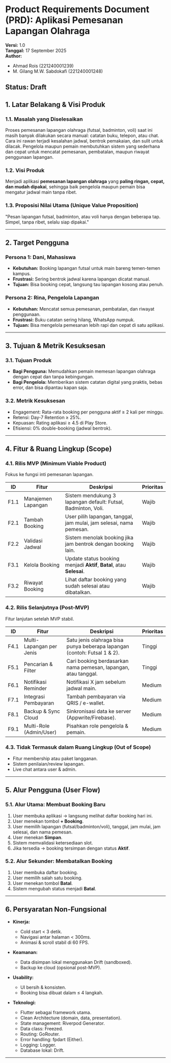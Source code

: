 # Product Requirements Document (PRD): Aplikasi Pemesanan Lapangan Olahraga
**Versi:** 1.0  
**Tanggal:** 17 September 2025  
**Author:**
- Ahmad Rois (221240001239)
- M. Gilang M.W. Sabdokafi (221240001248)

**Status:** Draft  
---

## 1. Latar Belakang & Visi Produk

### 1.1. Masalah yang Diselesaikan
Proses pemesanan lapangan olahraga (futsal, badminton, voli) saat ini masih banyak dilakukan secara manual: catatan buku, telepon, atau chat. Cara ini rawan terjadi kesalahan jadwal, bentrok pemakaian, dan sulit untuk dilacak. Pengelola maupun pemain membutuhkan sistem yang sederhana dan cepat untuk mencatat pemesanan, pembatalan, maupun riwayat penggunaan lapangan.

### 1.2. Visi Produk
Menjadi aplikasi **pemesanan lapangan olahraga** yang **paling ringan, cepat, dan mudah dipakai**, sehingga baik pengelola maupun pemain bisa mengatur jadwal main tanpa ribet.

### 1.3. Proposisi Nilai Utama (Unique Value Proposition)
"Pesan lapangan futsal, badminton, atau voli hanya dengan beberapa tap. Simpel, tanpa ribet, selalu siap dipakai."

---

## 2. Target Pengguna

### Persona 1: Dani, Mahasiswa
- **Kebutuhan:** Booking lapangan futsal untuk main bareng temen-temen kampus.  
- **Frustrasi:** Sering bentrok jadwal karena lapangan dicatat manual.  
- **Tujuan:** Bisa booking cepat, langsung tau lapangan kosong atau penuh.  

### Persona 2: Rina, Pengelola Lapangan
- **Kebutuhan:** Mencatat semua pemesanan, pembatalan, dan riwayat penggunaan.  
- **Frustrasi:** Buku catatan sering hilang, WhatsApp numpuk.  
- **Tujuan:** Bisa mengelola pemesanan lebih rapi dan cepat di satu aplikasi.  

---

## 3. Tujuan & Metrik Kesuksesan

### 3.1. Tujuan Produk
- **Bagi Pengguna:** Memudahkan pemain memesan lapangan olahraga dengan cepat dan tanpa kebingungan.  
- **Bagi Pengelola:** Memberikan sistem catatan digital yang praktis, bebas error, dan bisa dipantau kapan saja.  

### 3.2. Metrik Kesuksesan
- Engagement: Rata-rata booking per pengguna aktif ≥ 2 kali per minggu.  
- Retensi: Day-7 Retention ≥ 25%.  
- Kepuasan: Rating aplikasi ≥ 4.5 di Play Store.  
- Efisiensi: 0% double-booking (jadwal bentrok).  

---

## 4. Fitur & Ruang Lingkup (Scope)

### 4.1. Rilis MVP (Minimum Viable Product)
Fokus ke fungsi inti pemesanan lapangan.

| ID   | Fitur                  | Deskripsi                                                                 | Prioritas |
|------|-------------------------|---------------------------------------------------------------------------|-----------|
| F1.1 | Manajemen Lapangan      | Sistem mendukung 3 lapangan default: Futsal, Badminton, Voli.             | Wajib     |
| F2.1 | Tambah Booking          | User pilih lapangan, tanggal, jam mulai, jam selesai, nama pemesan.       | Wajib     |
| F2.2 | Validasi Jadwal         | Sistem menolak booking jika jam bentrok dengan booking lain.              | Wajib     |
| F3.1 | Kelola Booking          | Update status booking menjadi **Aktif**, **Batal**, atau **Selesai**.    | Wajib     |
| F3.2 | Riwayat Booking         | Lihat daftar booking yang sudah selesai atau dibatalkan.                  | Wajib     |

### 4.2. Rilis Selanjutnya (Post-MVP)
Fitur lanjutan setelah MVP stabil.

| ID   | Fitur                    | Deskripsi                                                                 | Prioritas |
|------|---------------------------|---------------------------------------------------------------------------|-----------|
| F4.1 | Multi-Lapangan per Jenis  | Satu jenis olahraga bisa punya beberapa lapangan (contoh: Futsal 1 & 2). | Tinggi    |
| F5.1 | Pencarian & Filter        | Cari booking berdasarkan nama pemesan, lapangan, atau tanggal.            | Tinggi    |
| F6.1 | Notifikasi Reminder       | Notifikasi X jam sebelum jadwal main.                                     | Medium    |
| F7.1 | Integrasi Pembayaran      | Tambah pembayaran via QRIS / e-wallet.                                    | Medium    |
| F8.1 | Backup & Sync Cloud       | Sinkronisasi data ke server (Appwrite/Firebase).                          | Medium    |
| F9.1 | Multi-Role (Admin/User)   | Pisahkan role pengelola & pemain.                                         | Medium    |

### 4.3. Tidak Termasuk dalam Ruang Lingkup (Out of Scope)
- Fitur membership atau paket langganan.  
- Sistem penilaian/review lapangan.  
- Live chat antara user & admin.  

---

## 5. Alur Pengguna (User Flow)

### 5.1. Alur Utama: Membuat Booking Baru
1. User membuka aplikasi → langsung melihat daftar booking hari ini.  
2. User menekan tombol **+ Booking**.  
3. User memilih lapangan (futsal/badminton/voli), tanggal, jam mulai, jam selesai, dan nama pemesan.  
4. User menekan **Simpan**.  
5. Sistem memvalidasi ketersediaan slot.  
6. Jika tersedia → booking tersimpan dengan status **Aktif**.  

### 5.2. Alur Sekunder: Membatalkan Booking
1. User membuka daftar booking.  
2. User memilih salah satu booking.  
3. User menekan tombol **Batal**.  
4. Sistem mengubah status menjadi **Batal**.  

---

## 6. Persyaratan Non-Fungsional

- **Kinerja:**  
  - Cold start < 3 detik.  
  - Navigasi antar halaman < 300ms.  
  - Animasi & scroll stabil di 60 FPS.  

- **Keamanan:**  
  - Data disimpan lokal menggunakan Drift (sandboxed).  
  - Backup ke cloud (opsional post-MVP).  

- **Usability:**  
  - UI bersih & konsisten.  
  - Booking bisa dibuat dalam ≤ 4 langkah.  

- **Teknologi:**  
  - Flutter sebagai framework utama.  
  - Clean Architecture (domain, data, presentation).  
  - State management: Riverpod Generator.  
  - Data class: Freezed.  
  - Routing: GoRouter.  
  - Error handling: fpdart (Either).  
  - Logging: Logger.  
  - Database lokal: Drift.  

---